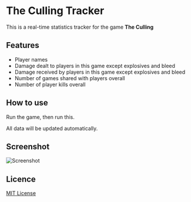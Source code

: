 # The Culling Tracker
This is a real-time statistics tracker for the game **The Culling**

## Features
- Player names
- Damage dealt to players in this game except explosives and bleed
- Damage received by players in this game except explosives and bleed
- Number of games shared with players overall
- Number of player kills overall

## How to use
Run the game, then run this.

All data will be updated automatically.

## Screenshot
![Screenshot](http://i.imgur.com/skq54yf.png "Screenshot")

## Licence
[MIT License](https://github.com/nvillemin/TheCullingTracker/blob/master/LICENSE)

